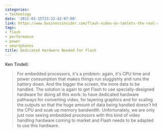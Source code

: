 ```yaml
---
categories:
- technology
date: '2011-03-15T23:32:42-07:00'
link: https://www.businessinsider.com/flash-video-on-tablets-the-real-reason-why-its-not-happened-2011-3
tags:
- flash
- performance
- power
- smartphones
title: Dedicated Hardware Needed For Flash
---
```


Ken Tindell:

>For embedded processors, it's a problem: again, it's CPU time and power consumption that makes things run sluggishly and runs the battery down. And the bigger the screen, the more data to be handled. The solution is again to get Flash to use specially-designed hardware for doing all this work: to have dedicated hardware pathways for converting video, for layering graphics and for scaling the outputs so that the huge amount of data being handled doesn't hit the CPU and soak up memory bandwidth. Unfortunately, we are only just now seeing embedded processors with this kind of video handling hardware coming to market and Flash needs to be adapted to use this hardware.
